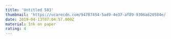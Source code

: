 ```yaml
---
title: 'Untitled 583'
thumbnail: 'https://ucarecdn.com/94787454-5ad9-4e37-af89-9306a620584e/'
date: 2019-04-13T07:04:57.000Z
material: Ink on paper
rating: 4
---
```

